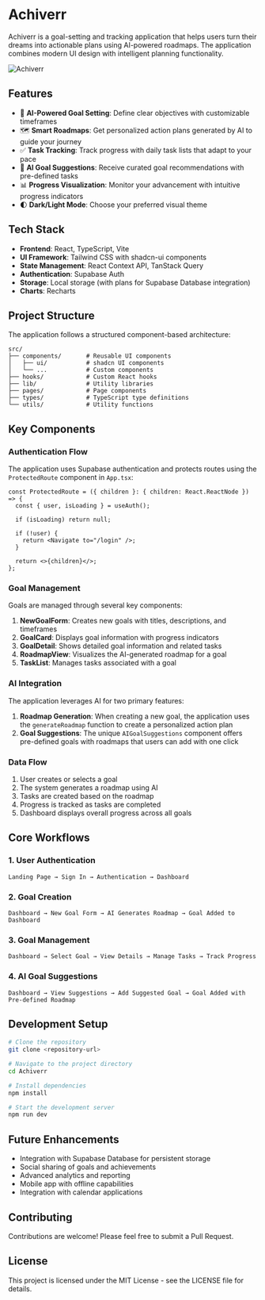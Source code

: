 
# Achiverr

Achiverr is a goal-setting and tracking application that helps users turn their dreams into actionable plans using AI-powered roadmaps. The application combines modern UI design with intelligent planning functionality.

![Achiverr](https://example.com/dreamplan-screenshot.png)

## Features

- 🎯 **AI-Powered Goal Setting**: Define clear objectives with customizable timeframes
- 🗺️ **Smart Roadmaps**: Get personalized action plans generated by AI to guide your journey
- ✅ **Task Tracking**: Track progress with daily task lists that adapt to your pace
- 🧠 **AI Goal Suggestions**: Receive curated goal recommendations with pre-defined tasks
- 📊 **Progress Visualization**: Monitor your advancement with intuitive progress indicators
- 🌓 **Dark/Light Mode**: Choose your preferred visual theme

## Tech Stack

- **Frontend**: React, TypeScript, Vite
- **UI Framework**: Tailwind CSS with shadcn-ui components
- **State Management**: React Context API, TanStack Query
- **Authentication**: Supabase Auth
- **Storage**: Local storage (with plans for Supabase Database integration)
- **Charts**: Recharts

## Project Structure

The application follows a structured component-based architecture:

```
src/
├── components/       # Reusable UI components
│   ├── ui/           # shadcn UI components
│   └── ...           # Custom components
├── hooks/            # Custom React hooks
├── lib/              # Utility libraries
├── pages/            # Page components
├── types/            # TypeScript type definitions
└── utils/            # Utility functions
```

## Key Components

### Authentication Flow

The application uses Supabase authentication and protects routes using the `ProtectedRoute` component in `App.tsx`:

```tsx
const ProtectedRoute = ({ children }: { children: React.ReactNode }) => {
  const { user, isLoading } = useAuth();
  
  if (isLoading) return null;
  
  if (!user) {
    return <Navigate to="/login" />;
  }
  
  return <>{children}</>;
};
```

### Goal Management

Goals are managed through several key components:

1. **NewGoalForm**: Creates new goals with titles, descriptions, and timeframes
2. **GoalCard**: Displays goal information with progress indicators
3. **GoalDetail**: Shows detailed goal information and related tasks
4. **RoadmapView**: Visualizes the AI-generated roadmap for a goal
5. **TaskList**: Manages tasks associated with a goal

### AI Integration

The application leverages AI for two primary features:

1. **Roadmap Generation**: When creating a new goal, the application uses the `generateRoadmap` function to create a personalized action plan
2. **Goal Suggestions**: The unique `AIGoalSuggestions` component offers pre-defined goals with roadmaps that users can add with one click

### Data Flow

1. User creates or selects a goal
2. The system generates a roadmap using AI
3. Tasks are created based on the roadmap
4. Progress is tracked as tasks are completed
5. Dashboard displays overall progress across all goals

## Core Workflows

### 1. User Authentication

```
Landing Page → Sign In → Authentication → Dashboard
```

### 2. Goal Creation

```
Dashboard → New Goal Form → AI Generates Roadmap → Goal Added to Dashboard
```

### 3. Goal Management

```
Dashboard → Select Goal → View Details → Manage Tasks → Track Progress
```

### 4. AI Goal Suggestions

```
Dashboard → View Suggestions → Add Suggested Goal → Goal Added with Pre-defined Roadmap
```

## Development Setup

```bash
# Clone the repository
git clone <repository-url>

# Navigate to the project directory
cd Achiverr

# Install dependencies
npm install

# Start the development server
npm run dev
```

## Future Enhancements

- Integration with Supabase Database for persistent storage
- Social sharing of goals and achievements
- Advanced analytics and reporting
- Mobile app with offline capabilities
- Integration with calendar applications

## Contributing

Contributions are welcome! Please feel free to submit a Pull Request.

## License

This project is licensed under the MIT License - see the LICENSE file for details.
